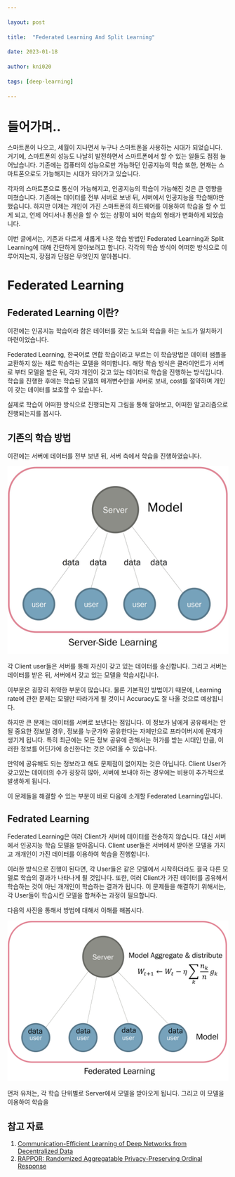 ```yaml
---

layout: post

title:  "Federated Learning And Split Learning"

date: 2023-01-18

author: kni020

tags: [deep-learning]

---
```


# 들어가며..

스마트폰이 나오고, 세월이 지나면서 누구나 스마트폰을 사용하는 시대가 되었습니다. 거기에, 스마트폰의 성능도 나날히 발전하면서 스마트폰에서 할 수 있는 일들도 점점 늘어났습니다. 
기존에는 컴퓨터의 성능으로만 가능하던 인공지능의 학습 또한, 현재는 스마트폰으로도 가능해지는 시대가 되어가고 있습니다.

각자의 스마트폰으로 통신이 가능해지고, 인공지능의 학습이 가능해진 것은 큰 영향을 미쳤습니다. 
기존에는 데이터를 전부 서버로 보낸 뒤, 서버에서 인공지능을 학습해야만 했습니다. 
하지만 이제는 개인이 가진 스마트폰의 하드웨어를 이용하여 학습을 할 수 있게 되고, 언제 어디서나 통신을 할 수 있는 상황이 되어 학습의 형태가 변화하게 되었습니다. 

이번 글에서는, 기존과 다르게 새롭게 나온 학습 방법인 Federated Learning과 Split Learning에 대해 간단하게 알아보려고 합니다. 
각각의 학습 방식이 어떠한 방식으로 이루어지는지, 장점과 단점은 무엇인지 알아봅니다.

# Federated Learning

## Federated Learning 이란?

이전에는 인공지능 학습이라 함은 데이터를 갖는 노드와 학습을 하는 노드가 일치하기 마련이었습니다. 

Federated Learning, 한국어로 연합 학습이라고 부르는 이 학습방법은 데이터 샘플을 교환하지 않는 채로 학습하는 모델을 의미합니다. 
해당 학습 방식은 클라이언트가 서버로 부터 모델을 받은 뒤, 각자 개인이 갖고 있는 데이터로 학습을 진행하는 방식입니다. 
학습을 진행한 후에는 학습된 모델의 매개변수만을 서버로 보내, cost를 절약하며 개인이 갖는 데이터를 보호할 수 있습니다.

실제로 학습이 어떠한 방식으로 진행되는지 그림을 통해 알아보고, 어떠한 알고리즘으로 진행되는지를 봅시다.

## 기존의 학습 방법

이전에는 서버에 데이터를 전부 보낸 뒤, 서버 측에서 학습을 진행하였습니다. 

![](/assets/images/kni020/202301-1.jpg)

각 Client user들은 서버를 통해 자신이 갖고 있는 데이터를 송신합니다. 그리고 서버는 데이터를 받은 뒤, 서버에서 갖고 있는 모델을 학습시킵니다.

이부분은 굉장히 취약한 부분이 많습니다. 물론 기본적인 방법이기 때문에, Learning rate에 관한 문제는 모델만 따라가게 될 것이니 Accuracy도 잘 나올 것으로 예상됩니다.

하지만 큰 문제는 데이터를 서버로 보낸다는 점입니다. 이 정보가 남에게 공유해서는 안될 중요한 정보일 경우, 정보를 누군가와 공유한다는 자체만으로 프라이버시에 문제가 생기게 됩니다. 
특히 최근에는 모든 정보 공유에 관해서는 허가를 받는 시대인 만큼, 이러한 정보를 어딘가에 송신한다는 것은 어려울 수 있습니다.

만약에 공유해도 되는 정보라고 해도 문제점이 없어지는 것은 아닙니다. Client User가 갖고있는 데이터의 수가 굉장히 많아, 서버에 보내야 하는 경우에는 비용이 추가적으로 발생하게 됩니다. 

이 문제들을 해결할 수 있는 부분이 바로 다음에 소개할 Federated Learning입니다.

## Fedrated Learning

Federated Learning은 여러 Client가 서버에 데이터를 전송하지 않습니다. 대신 서버에서 인공지능 학습 모델을 받아옵니다.
Client user들은 서버에서 받아온 모델을 가지고 개개인이 가진 데이터를 이용하여 학습을 진행합니다.

이러한 방식으로 진행이 된다면, 각 User들은 같은 모델에서 시작하더라도 결국 다른 모델로 학습의 결과가 나타나게 될 것입니다.
또한, 여러 Client가 가진 데이터를 공유해서 학습하는 것이 아닌 개개인이 학습하는 결과가 됩니다.
이 문제들을 해결하기 위해서는, 각 User들이 학습시킨 모델을 합쳐주는 과정이 필요합니다.

다음의 사진을 통해서 방법에 대해서 이해를 해봅시다.

![](/assets/images/kni020/202301-2.png)

먼저 유저는, 각 학습 단위별로 Server에서 모델을 받아오게 됩니다. 그리고 이 모델을 이용하여 학습을 


## 참고 자료

1. [Communication-Efficient Learning of Deep Networks from Decentralized Data](https://arxiv.org/abs/1602.05629)
2. [RAPPOR: Randomized Aggregatable Privacy-Preserving Ordinal Response](https://arxiv.org/abs/1407.6981) 

